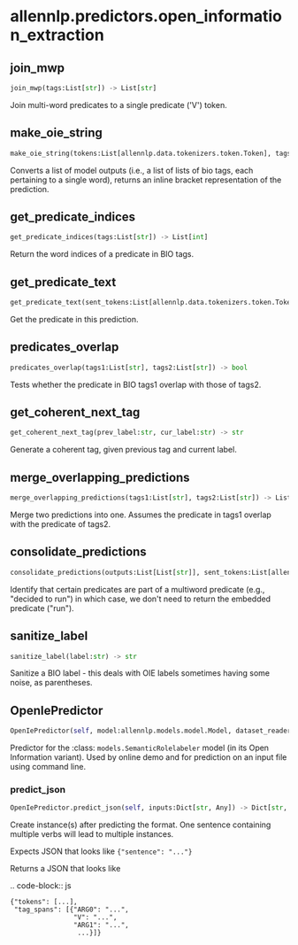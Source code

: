 # allennlp.predictors.open_information_extraction

## join_mwp
```python
join_mwp(tags:List[str]) -> List[str]
```

Join multi-word predicates to a single
predicate ('V') token.

## make_oie_string
```python
make_oie_string(tokens:List[allennlp.data.tokenizers.token.Token], tags:List[str]) -> str
```

Converts a list of model outputs (i.e., a list of lists of bio tags, each
pertaining to a single word), returns an inline bracket representation of
the prediction.

## get_predicate_indices
```python
get_predicate_indices(tags:List[str]) -> List[int]
```

Return the word indices of a predicate in BIO tags.

## get_predicate_text
```python
get_predicate_text(sent_tokens:List[allennlp.data.tokenizers.token.Token], tags:List[str]) -> str
```

Get the predicate in this prediction.

## predicates_overlap
```python
predicates_overlap(tags1:List[str], tags2:List[str]) -> bool
```

Tests whether the predicate in BIO tags1 overlap
with those of tags2.

## get_coherent_next_tag
```python
get_coherent_next_tag(prev_label:str, cur_label:str) -> str
```

Generate a coherent tag, given previous tag and current label.

## merge_overlapping_predictions
```python
merge_overlapping_predictions(tags1:List[str], tags2:List[str]) -> List[str]
```

Merge two predictions into one. Assumes the predicate in tags1 overlap with
the predicate of tags2.

## consolidate_predictions
```python
consolidate_predictions(outputs:List[List[str]], sent_tokens:List[allennlp.data.tokenizers.token.Token]) -> Dict[str, List[str]]
```

Identify that certain predicates are part of a multiword predicate
(e.g., "decided to run") in which case, we don't need to return
the embedded predicate ("run").

## sanitize_label
```python
sanitize_label(label:str) -> str
```

Sanitize a BIO label - this deals with OIE
labels sometimes having some noise, as parentheses.

## OpenIePredictor
```python
OpenIePredictor(self, model:allennlp.models.model.Model, dataset_reader:allennlp.data.dataset_readers.dataset_reader.DatasetReader) -> None
```

Predictor for the :class: `models.SemanticRolelabeler` model (in its Open Information variant).
Used by online demo and for prediction on an input file using command line.

### predict_json
```python
OpenIePredictor.predict_json(self, inputs:Dict[str, Any]) -> Dict[str, Any]
```

Create instance(s) after predicting the format. One sentence containing multiple verbs
will lead to multiple instances.

Expects JSON that looks like ``{"sentence": "..."}``

Returns a JSON that looks like

.. code-block:: js

    {"tokens": [...],
     "tag_spans": [{"ARG0": "...",
                    "V": "...",
                    "ARG1": "...",
                     ...}]}

